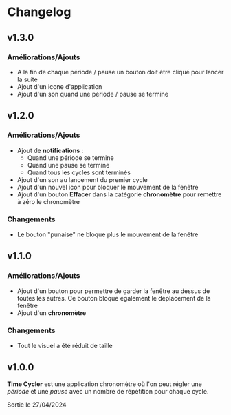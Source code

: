 # Changelog

## v1.3.0

### Améliorations/Ajouts

-   A la fin de chaque période / pause un bouton doit être cliqué pour lancer la suite
-   Ajout d'un icone d'application
-   Ajout d'un son quand une période / pause se termine

## v1.2.0

### Améliorations/Ajouts

-   Ajout de **notifications** :
    -   Quand une période se termine
    -   Quand une pause se termine
    -   Quand tous les cycles sont terminés
-   Ajout d'un son au lancement du premier cycle
-   Ajout d'un nouvel icon pour bloquer le mouvement de la fenêtre
-   Ajout d'un bouton **Effacer** dans la catégorie **chronomètre** pour remettre à zéro le chronomètre

### Changements

-   Le bouton "punaise" ne bloque plus le mouvement de la fenêtre

## v1.1.0

### Améliorations/Ajouts

-   Ajout d'un bouton pour permettre de garder la fenêtre au dessus de toutes les autres. Ce bouton bloque également le déplacement de la fenêtre
-   Ajout d'un **chronomètre**

### Changements

-   Tout le visuel a été réduit de taille

## v1.0.0

**Time Cycler** est une application chronomètre où l'on peut régler une _période_ et une _pause_ avec un nombre de répétition pour chaque cycle.

Sortie le 27/04/2024
